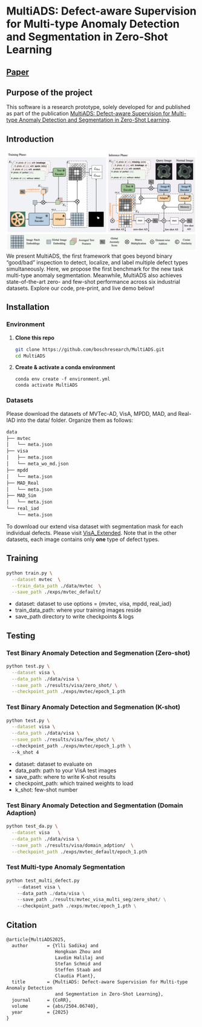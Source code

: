 


<!-- <p align="center">
  <img src="images/anomaly_inspection2.png" alt="Anomaly segmentation intro" width="400px"/>
</p> -->
# MultiADS: Defect-aware Supervision for Multi-type Anomaly Detection and Segmentation in Zero-Shot Learning
## [Paper](https://arxiv.org/abs/2504.06740) 


## Purpose of the project
This software is a research prototype, solely developed for and published as part of the publication [MultiADS: Defect-aware Supervision for Multi-type Anomaly Detection and Segmentation in Zero-Shot Learning](https://arxiv.org/abs/2504.06740).

## Introduction
![alt text](images/architecture.png)
We present MultiADS, the first framework that goes beyond binary “good/bad” inspection to detect, localize, and label multiple defect types simultaneously. Here, we propose the first benchmark for the new task multi-type anomaly segmentation. Meanwhile, MultiADS also achieves state-of-the-art zero- and few-shot performance across six industrial datasets. Explore our code, pre-print, and live demo below!


## Installation
### Environment
1. **Clone this repo**  
   ```bash
   git clone https://github.com/boschresearch/MultiADS.git
   cd MultiADS
   ```
2. **Create & activate a conda environment**
    ```bach
    conda env create -f environment.yml
    conda activate MultiADS
    ```
### Datasets
Please download the datasets of MVTec-AD, VisA, MPDD, MAD, and Real-IAD into the data/ folder. Organize them as follows:
```bash
data
├── mvtec
│   └── meta.json
├── visa
│   ├── meta.json
│   └── meta_wo_md.json
├── mpdd
│   └── meta.json
├── MAD_Real
│   └── meta.json
├── MAD_Sim
│   └── meta.json
└── real_iad
    └── meta.json
```
To download our extend visa dataset with segmentation mask for each individual defects. Please visit [VisA_Extended](https://huggingface.co/datasets/zhKingg/VisA_Extended/). Note that in the other datasets, each image contains only **one** type of defect types.

## Training
```bash
python train.py \
  --dataset mvtec  \
  --train_data_path ./data/mvtec  \
  --save_path ./exps/mvtec_default/  
```
- dataset: dataset to use options = {mvtec, visa, mpdd, real_iad}
- train_data_path: where your training images reside  
- save_path  directory to write checkpoints & logs  

## Testing
### Test Binary Anomaly Detection and Segmenation (Zero-shot)
```bash
python test.py \
  --dataset visa \
  --data_path ./data/visa \
  --save_path ./results/visa/zero_shot/ \
  --checkpoint_path ./exps/mvtec/epoch_1.pth 
```
### Test Binary Anomaly Detection and Segmenation (K-shot)
```bash
python test.py \
  --dataset visa \
  --data_path ./data/visa \
  --save_path ./results/visa/few_shot/ \  
  --checkpoint_path ./exps/mvtec/epoch_1.pth \ 
  --k_shot 4 
```
- dataset: dataset to evaluate on
- data_path: path to your VisA test images  
- save_path: where to write K-shot results
- checkpoint_path: which trained weights to load 
- k_shot: few-shot number

### Test Binary Anomaly Detection and Segmentation (Domain Adaption)
```bash
python test_da.py \
  --dataset visa   \
  --data_path ./data/visa \
  --save_path ./results/visa/domain_adption/  \
  --checkpoint_path ./exps/mvtec_default/epoch_1.pth 
```
### Test Multi-type Anomaly Segmentation
```python
python test_multi_defect.py 
    --dataset visa \               
    --data_path ./data/visa \
    --save_path ./results/mvtec_visa_multi_seg/zero_shot/ \
    --checkpoint_path ./exps/mvtec/epoch_1.pth \
```

## Citation
```
@article{MultiADS2025,
  author       = {Ylli Sadikaj and
                  Hongkuan Zhou and
                  Lavdim Halilaj and
                  Stefan Schmid and
                  Steffen Staab and
                  Claudia Plant},
  title        = {MultiADS: Defect-aware Supervision for Multi-type Anomaly Detection
                  and Segmentation in Zero-Shot Learning},
  journal      = {CoRR},
  volume       = {abs/2504.06740},
  year         = {2025}
}
```
